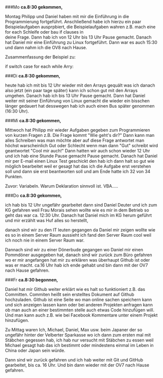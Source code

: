 ###Mo
**ca.8:30 gekommen,** 
  
  Montag  Philipp und Daniel haben mit mir die Einführung in die Programmierung fortgeführt. Anschließend habe ich hierzu ein
  paar Beispielaufgaben ausprpbiert, die Beispielaufgaben wahren z.B. mach eine for each Schleife oder bau if clauses in    
  deine Frage. Dann hab ich von 12 Uhr bis 13 Uhr Pause gemacht. Danach hat Daniel mir eine Einführung zu Linux fortgeführt.
  Dann war es auch 15:30 und dann nahm ich die OV8 nach Hause.

Zusammenfassung der Beispiel zu:

if
switch case
for each
while
Arry:



###Di 
**ca.8:30 gekommen,** 
  
  heute hab ich mit bis 12 Uhr wieder mit den Arrays gequält was ich danach also jetzt (ein paar tage später) kann ich schon   gut mit den Arrays umgehen. Danach hab ich bis 13 Uhr Pause gemacht. Dann hat Daniel weiter mit seiner Einführung von Linux   gemacht die wieder ein bisschen länger gedauert hat desswegen hab ich auch einen Bus später genommen (16:30 Uhr).


###Mi
**ca.8:30 gekommen,** 
  
  Mittwoch hat Philipp mir wieder Aufgaben gegeben zum Programmieren von kurzen Fragen z.B. Die Frage kommt "Wie geht's dir?"   Dann kann man alles Schreiben was man möchte aber auf diese Frage antwortet man höchst warscheinlich Gut oder Schlecht wenn   man dann "Gut" schreibt wird geantwortet "Cool mir auch!" Dann hatten wir auch schon wieder 12 Uhr und ich hab eine Stunde   Pause gemacht Pause gemacht. Danach hat Daniel mir per E-mail einen Linux Test geschickt den hab ich dann halt so gut wie    möglich bearbeitet weil er gesagt hat das ich die Aufgabe erst verstehen soll und dann sie erst beantworten soll und am      Ende hatte ich 32 von 34 Punkten.

Zuvor: Variabeln. Warum Deklaration sinnvoll ist.
VBA.....

###Do 
**ca.8:30 gekommen,** 
  
  ich hab bis 12 Uhr ungefähr gearbeitet dann sind Daniel Deuter und ich zum KG gefahren weil Frau Morais sehen wollte wie es   mir in dem Betrieb so geht das war ca. 12:30 Uhr. Danach hat Daniel mich im KG herum geführt und mir erzählt was Huf alles   so herstellt,

  danach sind wir zu den IT leuten gegangen da Daniel mir zeigen wollte wie es so in einem Server Raum aussieht ich fand den   Server Raum cool weil ich noch nie in einem Server Raum war.

  Dannach sind wir zu einer Dönerbude gegangen wo Daniel mir einen Pommdöner ausgegeben hat, danach sind wir zurück zum Büro   gefahren wo er mir angefangen hat mir zu erklären was überhaupt Github ist oder was er macht. ca.16 Uhr hab ich ende gehabt   und bin dann mit der OV7 nach Hause gefahren.

###Fr
**ca.8:30 begonnen,** 
  
  Daniel hat mir Github weiter erklärt wie es halt so funktioniert z.B. das Committen. Commiten heißt sein erstelltes          Dokument auf Github hochzuladen. Github ist eine Seite wo man online sachen speichern kann und sich anzeigen lassen kann     oder bei anderen Projekten anfragen kann ob man auch an einer bestimmten stelle auch etwas Code hinzufügen will. Und man     kann auch z.B. wie bei Facebook Kommentare unter einem Projekt hinzufügen.

  Zu Mittag waren Ich, Michael, Daniel, Max usw. beim Japaner der so ungefähr hinter der Velberter Sparkasse wo ich dann zum   ersten mal mit Stäbchen gegessen hab, ich hab nur versucht mit Stäbchen zu essen weil Michael gesagt hab das ich bestimmt    oder mindestens einmal im Leben in China oder Japan sein würde.

  Dann sind wir zurück gefahren und ich hab weiter mit Git und GitHub gearbeitet, bis ca. 16 Uhr. Und bin dann wieder mit der   OV7 nach Hause gefahren.

